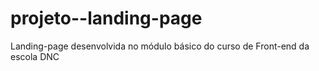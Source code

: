 # projeto--landing-page
Landing-page desenvolvida no módulo básico do curso de Front-end da escola DNC
